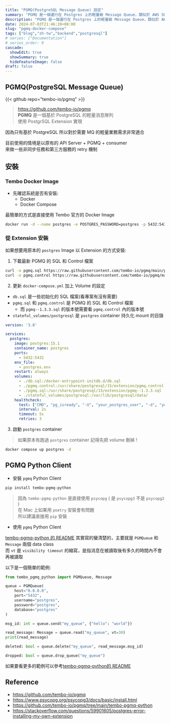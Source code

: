 ```yaml
---
title: "PGMQ(PostgreSQL Message Queue) 設定"
summary: "PGMQ 是一個運行在 Postgres 上的輕量級 Message Queue，類似於 AWS SQS 和 RSMQ。 本篇介紹如何使用使用 Docker Compose 設定 PGMQ 並以官方 Python 客戶端連接"
description: "PGMQ 是一個運行在 Postgres 上的輕量級 Message Queue，類似於 AWS SQS 和 RSMQ。 本篇介紹如何使用使用 Docker Compose 設定 PGMQ 並以官方 Python 客戶端連接"
date: 2024-07-03T21:46:28+08:00
slug: "pgmq-docker-compose"
tags: ["blog","zh-tw","backend","postgresql"]
# series: ["Documentation"]
# series_order: 9
cascade:
  showEdit: true
  showSummary: true
  hideFeatureImage: false
draft: false
---
```


## PGMQ(PostgreSQL Message Queue) 


{{< github repo="tembo-io/pgmq" >}}

> https://github.com/tembo-io/pgmq <br>
> **PGMQ** 是一個基於 PostgreSQL 的輕量消息隊列 <br>
> 使用 PostgrSQL Extension 實現 <br>

因為只有基於 PostgreSQL 
所以對於需要 MQ 的輕量業務需求非常適合 <br>

目前使用的情境是以原有的 API Server + PGMQ + consumer <br>
來做一些非同步任務和第三方服務的 retry 機制 <br>

## 安裝


### Tembo Docker Image

- 先確認系統是否有安裝:
  - Docker
  - Docker Compose

最簡單的方式是直接使用 Tembo 官方的 Docker Image <br>

```bash
docker run -d --name postgres -e POSTGRES_PASSWORD=postgres -p 5432:5432 quay.io/tembo/pg16-pgmq:latest
```

### 從 Extension 安裝

如果想要用原本的 `postgres` Image 以 Extension 的方式安裝:

1. 下載最新 PGMQ 的 SQL 和 Control 檔案
```bash
curl -o pgmq.sql https://raw.githubusercontent.com/tembo-io/pgmq/main/pgmq-extension/sql/pgmq.sql
curl -o pgmq.control https://raw.githubusercontent.com/tembo-io/pgmq/main/pgmq-extension/pgmq.control
```
2. 更新 `docker-compose.yml` 加上 Volume 的設定
- `db.sql` 是一些初始化的 SQL 檔案(看專案有沒有需要)
- `pgmq.sql` 和 `pgmq.control` 是 PGMQ 的 SQL 和 Control 檔案
  - 而 `pgmq--1.3.3.sql` 的版本號需要看 `pgmq.control` 內的版本號
- `stateful_volumes/postgresql` 是 `postgres` container 持久化 mount 的目錄
```yaml
version: '3.8'

services:
  postgres:
    image: postgres:15.1
    container_name: postgres
    ports:
      - 5432:5432
    env_file:
      - postgres.env
    restart: always
    volumes:
      - ./db.sql:/docker-entrypoint-initdb.d/db.sql
      - ./pgmq.control:/usr/share/postgresql/15/extension/pgmq.control
      - ./pgmq.sql:/usr/share/postgresql/15/extension/pgmq--1.3.3.sql
      - ./stateful_volumes/postgresql:/var/lib/postgresql/data/
    healthcheck:
      test: ["CMD", "pg_isready", "-U", "your_postgres_user", "-d", "your_postgres_db"]
      interval: 2s
      timeout: 5s
      retries: 3
```

3. 啟動 `postgres` container
> 如果原本有跑過 `postgres` container 記得先把 volume 刪掉 !
```bash
docker compose up postgres -d
```

## PGMQ Python Client

- 安裝 `pgmq` Python Client
```bash
pip install tembo-pgmq-python
```
> 因為 `tembo-pgmq-python` 是直接使用 `psycopg` ( 是 `psycopg3` 不是 `psycopg2` ) <br>
> 在 Mac 上如果用 `poetry` 安裝會有問題 <br>
> 所以建議直接用 `pip` 安裝 <br>

- 使用 `pgmq` Python Client

[tembo-pgmq-python 的 README](https://github.com/tembo-io/pgmq/tree/main/tembo-pgmq-python) 其實寫的蠻清楚的，主要就是 `PGMQueue` 和 `Message` 兩個 data class <br>
而 `vt` 是 `visibility timeout` 的縮寫，是指消息在被讀取後有多久的時間內不會再被讀取 <br>

以下是一個簡單的範例:
```python
from tembo_pgmq_python import PGMQueue, Message

queue = PGMQueue(
    host="0.0.0.0",
    port="5432",
    username="postgres",
    password="postgres",
    database="postgres"
)

msg_id: int = queue.send("my_queue", {"hello": "world"})

read_message: Message = queue.read("my_queue", vt=30)
print(read_message)

deleted: bool = queue.delete("my_queue", read_message.msg_id)

dropped: bool = queue.drop_queue("my_queue")
```

如果要看更多的範例可以參考[tembo-pgmq-python的 README](https://github.com/tembo-io/pgmq/tree/main/tembo-pgmq-python) 


## Reference

- https://github.com/tembo-io/pgmq
- https://www.psycopg.org/psycopg3/docs/basic/install.html
- https://github.com/tembo-io/pgmq/tree/main/tembo-pgmq-python
- https://stackoverflow.com/questions/59901605/postgres-error-installing-my-own-extension